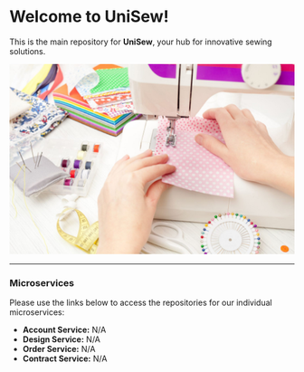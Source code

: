 # Welcome to UniSew!

This is the main repository for **UniSew**, your hub for innovative sewing solutions.

![UniSew](https://github.com/KenTheWhale/UniSew_MSS301/blob/main/unisew.jpg)

---

### Microservices

Please use the links below to access the repositories for our individual microservices:

* **Account Service:** N/A
* **Design Service:** N/A
* **Order Service:** N/A
* **Contract Service:** N/A
